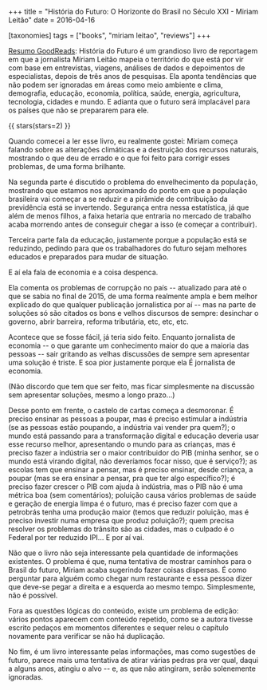 +++
title = "História do Futuro: O Horizonte do Brasil no Século XXI - Miriam Leitão"
date = 2016-04-16

[taxonomies]
tags = ["books", "miriam leitao", "reviews"]
+++

[Resumo GoodReads](https://www.goodreads.com/book/show/25855630-hist-ria-do-futuro):
História do Futuro é um grandioso livro de reportagem em que a jornalista
Míriam Leitão mapeia o território do que está por vir com base em
entrevistas, viagens, análises de dados e depoimentos de especialistas,
depois de três anos de pesquisas. Ela aponta tendências que não podem ser
ignoradas em áreas como meio ambiente e clima, demografia, educação,
economia, política, saúde, energia, agricultura, tecnologia, cidades e mundo.
E adianta que o futuro será implacável para os países que não se prepararem
para ele.

<!-- more -->

{{ stars(stars=2) }}

Quando comecei a ler esse livro, eu realmente gostei: Miriam começa falando
sobre as alterações climáticas e a destruição dos recursos naturais, mostrando
o que deu de errado e o que foi feito para corrigir esses problemas, de uma
forma brilhante.

Na segunda parte é discutido o problema do envelhecimento da população,
mostrando que estamos nos aproximando do ponto em que a população brasileira
vai começar a se reduzir e a pirâmide de contribuição da previdência está se
invertendo. Segurança entra nessa estatística, já que além de menos filhos, a
faixa hetaria que entraria no mercado de trabalho acaba morrendo antes de
conseguir chegar a isso (e começar a contribuir).

Terceira parte fala da educação, justamente porque a população está se
reduzindo, pedindo para que os trabalhadores do futuro sejam melhores educados
e preparados para mudar de situação.

E aí ela fala de economia e a coisa despenca.

Ela comenta os problemas de corrupção no país -- atualizado para até o que se
sabia no final de 2015, de uma forma realmente ampla e bem melhor explicado do
que qualquer publicação jornalistica por aí -- mas na parte de soluções só são
citados os bons e velhos discursos de sempre: desinchar o governo, abrir
barreira, reforma tributária, etc, etc, etc.

Acontece que se fosse fácil, já teria sido feito. Enquanto jornalista de
economia -- o que garante um conhecimento maior do que a maioria das pessoas
-- sair gritando as velhas discussões de sempre sem apresentar uma solução é
triste. E soa pior justamente porque ela É jornalista de economia.

(Não discordo que tem que ser feito, mas ficar simplesmente na discussão sem
apresentar soluções, mesmo a longo prazo...)

Desse ponto em frente, o castelo de cartas começa a desmoronar. É preciso
ensinar as pessoas a poupar, mas é preciso estimular a indústria (se as
pessoas estão poupando, a indústria vai vender pra quem?); o mundo está
passando para a transformação digital e educação deveria usar esse recurso
melhor, apresentando o mundo para as crianças, mas é preciso fazer a indústria
ser o maior contribuidor do PIB (minha senhor, se o mundo está virando
digital, não deveríamos focar nisso, que é serviço?); as escolas tem que
ensinar a pensar, mas é preciso ensinar, desde criança, a poupar (mas se era
ensinar a pensar, pra que ter algo específico?); é preciso fazer crescer o PIB
com ajuda à indústria, mas o PIB não é uma métrica boa (sem comentários);
poluição causa vários problemas de saúde e geração de energia limpa é o
futuro, mas é preciso fazer com que a petrobrás tenha uma produção maior
(temos que reduzir poluição, mas é preciso investir numa empresa que produz
poluição?); quem precisa resolver os problemas do trânsito são as cidades, mas
o culpado é o Federal por ter reduzido IPI... E por aí vai.

Não que o livro não seja interessante pela quantidade de informações
existentes. O problema é que, numa tentativa de mostrar caminhos para o Brasil
do futuro, Miriam acaba sugerindo fazer coisas dispersas. É como perguntar
para alguém como chegar num restaurante e essa pessoa dizer que deve-se pegar
a direita e a esquerda ao mesmo tempo. Simplesmente, não é possível.

Fora as questões lógicas do conteúdo, existe um problema de edição: vários
pontos aparecem com conteúdo repetido, como se a autora tivesse escrito
pedaços em momentos diferentes e sequer releu o capítulo novamente para
verificar se não há duplicação.

No fim, é um livro interessante pelas informações, mas como sugestões de
futuro, parece mais uma tentativa de atirar várias pedras pra ver qual, daqui
a alguns anos, atingiu o alvo -- e, as que não atingiram, serão solenemente
ignoradas.
